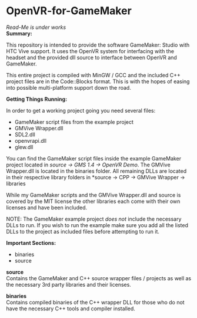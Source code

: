 # OpenVR-for-GameMaker
*Read-Me is under works*  
**Summary:** 

This repository is intended to provide the software GameMaker: Studio with HTC Vive support. It uses the OpenVR system for interfacing with the headset and the provided dll source to interface between OpenVR and GameMaker.

This entire project is compiled with MinGW / GCC and the included C++ project files are in the Code::Blocks format. This is with
the hopes of easing into possible multi-platform support down the road.

**Getting Things Running:**     

In order to get a working project going you need several files:
*   GameMaker script files from the example project
*   GMVive Wrapper.dll
*   SDL2.dll
*   openvrapi.dll
*   glew.dll

You can find the GameMaker script files inside the example GameMaker project located in *source -> GMS 1.4 -> OpenVR Demo*.
The GMVive Wrapper.dll is located in the binaries folder.
All remaining DLLs are located in their respective library folders in *source -> CPP -> GMVive Wrapper -> libraries

While my GameMaker scripts and the GMVive Wrapper.dll and source is covered by the MIT license the other libraries each come with their own licenses and have been included.

NOTE: The GameMaker example project *does not* include the necessary DLLs to run. If you wish to run the example make sure you add all the listed DLLs to the project as included files before attempting to run it.

**Important Sections:**  
 *   binaries
 *   source


**source**  
Contains the GameMaker and C++ source wrapper files / projects as well as the necessary 3rd party libraries and their licenses. 


**binaries**  
Contains compiled binaries of the C++ wrapper DLL for those who do not have the necessary C++ tools and compiler installed.
